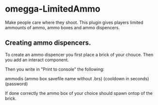 # omegga-LimitedAmmo
Make people care where they shoot.
This plugin gives players limited ammounts of ammo, ammo boxes and ammo dispencers.

## Creating ammo dispencers.
To create an ammo dispencer you first place a brick of your chouce. Then you add an interact component.

Then you write in "Print to console" the following:

ammodis (ammo box savefile name without .brs) (cooldown in seconds) (password)

If done correctly the ammo box of your choice should spawn ontop of the brick.
